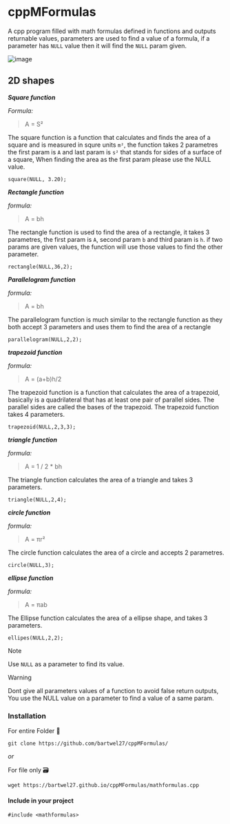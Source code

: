 # cppMFormulas
A cpp program filled with math formulas defined in functions and outputs returnable values, parameters are used to find a value of a formula, if a parameter has ```NULL``` value then it will find the ```NULL``` param given.

![image](https://articles.outlier.org/_next/image?url=https%3A%2F%2Fimages.ctfassets.net%2Fkj4bmrik9d6o%2F3Rn6lXm78lGNHpOBTl2K4r%2F9fcf9eaaaf131575f56bd6a8ba29dbdc%2FNormal_Distribution_05.png&w=3840&q=75)

## 2D shapes
**_Square function_**

*Formula:*
> A = S²

The square function is a function that calculates and finds the area of a square and is measured in squre units ```m²```, the function takes 2 parametres the first param is ```A``` and last param is ```s²``` that stands for sides of a surface of a square, When finding the area as the first param please use the NULL value.
```
square(NULL, 3.20); 
```

**_Rectangle function_**

*formula:*
> A = bh

The rectangle function is used to find the area of a rectangle, it takes 3 parametres, the first param is ```A```, second param ```b``` and third param is ```h```. if two params are given values, the function will use those values to find the other parameter.
``` 
rectangle(NULL,36,2);
```


**_Parallelogram function_**

*formula:*
> A = bh

The parallelogram function is much similar to the rectangle function as they both accept 3 parameters and uses them to find the area of a rectangle
```
parallelogram(NULL,2,2);
```

**_trapezoid function_**

*formula:*
> A = (a+b)h/2

The trapezoid function is a function that calculates the area of a trapezoid, basically is a quadrilateral that has at least one pair of parallel sides. The parallel sides are called the bases of the trapezoid. The trapezoid function takes 4 parameters.
```
trapezoid(NULL,2,3,3);
```

**_triangle function_**

*formula:*
> A = 1 / 2 * bh

The triangle function calculates the area of a triangle and takes 3 parameters.
```
triangle(NULL,2,4);
```

**_circle function_**

*formula:*
> A = πr²

The circle function calculates the area of a circle and accepts 2 parametres.
```
circle(NULL,3);
```

**_ellipse function_**

*formula:*
> A = πab

The Ellipse function calculates the area of a ellipse shape, and takes 3 parameters.
```
ellipes(NULL,2,2);
```





>[!NOTE]
> Use ```NULL``` as a parameter to find its value.

>[!WARNING]
>Dont give all parameters values of a function to avoid false return outputs, You use the NULL value on a parameter to find a value of a same param.



### Installation
For entire Folder 📂
```
git clone https://github.com/bartwel27/cppMFormulas/
```
_or_

For file only 🗃️
```
wget https://bartwel27.github.io/cppMFormulas/mathformulas.cpp
```

#### Include in your project
```
#include <mathformulas>
```

